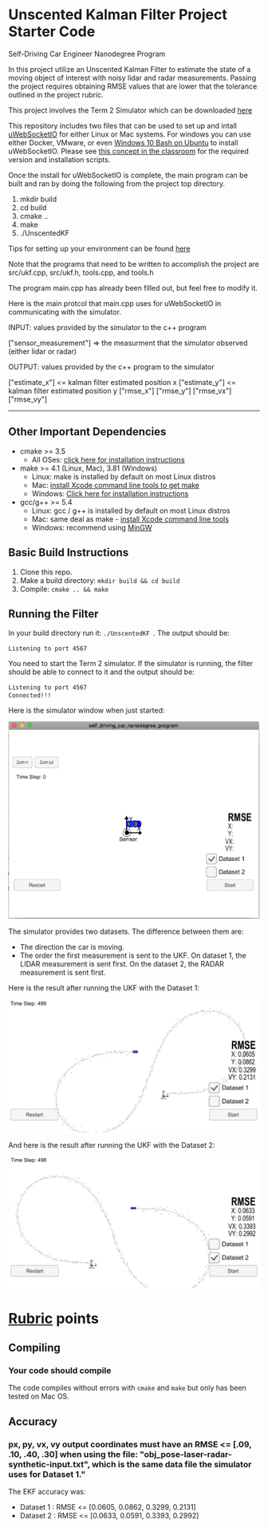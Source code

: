 # Unscented Kalman Filter Project Starter Code
Self-Driving Car Engineer Nanodegree Program

In this project utilize an Unscented Kalman Filter to estimate the state of a moving object of interest with noisy lidar and radar measurements. Passing the project requires obtaining RMSE values that are lower that the tolerance outlined in the project rubric. 

This project involves the Term 2 Simulator which can be downloaded [here](https://github.com/udacity/self-driving-car-sim/releases)

This repository includes two files that can be used to set up and intall [uWebSocketIO](https://github.com/uWebSockets/uWebSockets) for either Linux or Mac systems. For windows you can use either Docker, VMware, or even [Windows 10 Bash on Ubuntu](https://www.howtogeek.com/249966/how-to-install-and-use-the-linux-bash-shell-on-windows-10/) to install uWebSocketIO. Please see [this concept in the classroom](https://classroom.udacity.com/nanodegrees/nd013/parts/40f38239-66b6-46ec-ae68-03afd8a601c8/modules/0949fca6-b379-42af-a919-ee50aa304e6a/lessons/f758c44c-5e40-4e01-93b5-1a82aa4e044f/concepts/16cf4a78-4fc7-49e1-8621-3450ca938b77) for the required version and installation scripts.

Once the install for uWebSocketIO is complete, the main program can be built and ran by doing the following from the project top directory.

1. mkdir build
2. cd build
3. cmake ..
4. make
5. ./UnscentedKF

Tips for setting up your environment can be found [here](https://classroom.udacity.com/nanodegrees/nd013/parts/40f38239-66b6-46ec-ae68-03afd8a601c8/modules/0949fca6-b379-42af-a919-ee50aa304e6a/lessons/f758c44c-5e40-4e01-93b5-1a82aa4e044f/concepts/23d376c7-0195-4276-bdf0-e02f1f3c665d)

Note that the programs that need to be written to accomplish the project are src/ukf.cpp, src/ukf.h, tools.cpp, and tools.h

The program main.cpp has already been filled out, but feel free to modify it.

Here is the main protcol that main.cpp uses for uWebSocketIO in communicating with the simulator.


INPUT: values provided by the simulator to the c++ program

["sensor_measurement"] => the measurment that the simulator observed (either lidar or radar)


OUTPUT: values provided by the c++ program to the simulator

["estimate_x"] <= kalman filter estimated position x
["estimate_y"] <= kalman filter estimated position y
["rmse_x"]
["rmse_y"]
["rmse_vx"]
["rmse_vy"]

---

## Other Important Dependencies
* cmake >= 3.5
  * All OSes: [click here for installation instructions](https://cmake.org/install/)
* make >= 4.1 (Linux, Mac), 3.81 (Windows)
  * Linux: make is installed by default on most Linux distros
  * Mac: [install Xcode command line tools to get make](https://developer.apple.com/xcode/features/)
  * Windows: [Click here for installation instructions](http://gnuwin32.sourceforge.net/packages/make.htm)
* gcc/g++ >= 5.4
  * Linux: gcc / g++ is installed by default on most Linux distros
  * Mac: same deal as make - [install Xcode command line tools](https://developer.apple.com/xcode/features/)
  * Windows: recommend using [MinGW](http://www.mingw.org/)

## Basic Build Instructions

1. Clone this repo.
2. Make a build directory: `mkdir build && cd build`
3. Compile: `cmake .. && make`

## Running the Filter
In your build directory run it: `./UnscentedKF `. The output should be:

```
Listening to port 4567
```
You need to start the Term 2 simulator. If the simulator is running, the filter should be able to connect to it and the output should be:

```
Listening to port 4567
Connected!!!
```
Here is the simulator window when just started:

![Simulator window just started](imgs/sim_window.png)

The simulator provides two datasets. The difference between them are:

- The direction the car is moving.
- The order the first measurement is sent to the UKF. On dataset 1, the LIDAR measurement is sent first. On the dataset 2, the RADAR measurement is sent first.

Here is the result after running the UKF with the Dataset 1:

![Simulator with Dataset 1](imgs/dataset_1.png)

And here is the result after running the UKF with the Dataset 2:

![Simulator with Dataset 2](imgs/dataset_2.png)

# [Rubric](https://review.udacity.com/#!/rubrics/783/view) points

## Compiling

### Your code should compile

The code compiles without errors with `cmake` and `make` but only has been tested on Mac OS.

## Accuracy

### px, py, vx, vy output coordinates must have an RMSE <= [.09, .10, .40, .30] when using the file: "obj_pose-laser-radar-synthetic-input.txt", which is the same data file the simulator uses for Dataset 1."

The EKF accuracy was:

- Dataset 1 : RMSE <= [0.0605, 0.0862, 0.3299, 0.2131]
- Dataset 2 : RMSE <= [0.0633, 0.0591, 0.3393, 0.2992]
